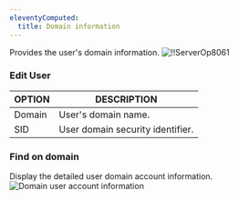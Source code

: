 ```yaml
---
eleventyComputed:
  title: Domain information
---
```

Provides the user's domain information.
![!!ServerOp8061](https://cdnweb.devolutions.net/docs/docs_en_server_ServerOp8061.png)

### Edit User
| OPTION | DESCRIPTION                      |
|--------|----------------------------------|
| Domain | User's domain name.              |
| SID    | User domain security identifier. |

### Find on domain
Display the detailed user domain account information.
![Domain user account information](https://cdnweb.devolutions.net/docs/docs_en_server_ServerOp8007.png)

